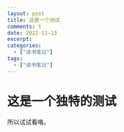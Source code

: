 ```yaml
---
layout: post
title: 这是一个测试
comments: t
date: 2022-11-13
excerpt:
categories:
  - ["读书笔记"]
tags:
  - ["读书笔记"]
---
```



# 这是一个独特的测试

所以试试看咯。